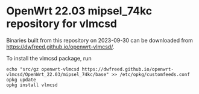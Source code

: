 OpenWrt 22.03 mipsel_74kc repository for vlmcsd
========

Binaries built from this repository on 2023-09-30 can be downloaded from <https://dwfreed.github.io/openwrt-vlmcsd/>.

To install the vlmcsd package, run

```
echo "src/gz openwrt-vlmcsd https://dwfreed.github.io/openwrt-vlmcsd/OpenWrt_22.03/mipsel_74kc/base" >> /etc/opkg/customfeeds.conf
opkg update
opkg install vlmcsd
```
